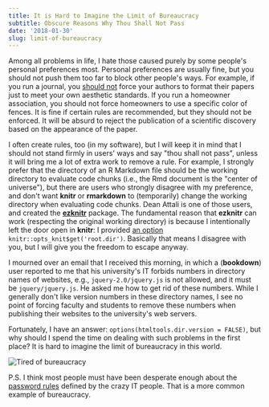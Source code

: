 ```yaml
---
title: It is Hard to Imagine the Limit of Bureaucracy
subtitle: Obscure Reasons Why Thou Shall Not Pass
date: '2018-01-30'
slug: limit-of-bureaucracy
---
```


Among all problems in life, I hate those caused purely by some people's personal preferences most. Personal preferences are usually fine, but you should not push them too far to block other people's ways. For example, if you run a journal, you [should not](/en/2017/12/formatting-papers/) force your authors to format their papers just to meet your own aesthetic standards. If you run a homeowner association, you should not force homeowners to use a specific color of fences. It is fine if certain rules are recommended, but they should not be enforced. It will be absurd to reject the publication of a scientific discovery based on the appearance of the paper.

I often create rules, too (in my software), but I will keep it in mind that I should not stand firmly in users' ways and say "thou shall not pass", unless it will bring me a lot of extra work to remove a rule. For example, I strongly prefer that the directory of an R Markdown file should be the working directory to evaluate code chunks (i.e., the Rmd document is the "center of universe"), but there are users who strongly disagree with my preference, and don't want **knitr** or **rmarkdown** to (temporarily) change the working directory when evaluating code chunks. Dean Attali is one of those users, and created the [**ezknitr**](https://github.com/ropensci/ezknitr) package. The fundamental reason that **ezknitr** can work (respecting the original working directory) is because I intentionally left the door open in **knitr**: I provided [an option](/knitr/options/) `knitr::opts_knit$get('root.dir')`. Basically that means I disagree with you, but I will give you the freedom to escape anyway.

I mourned over an email that I received this morning, in which a (**bookdown**) user reported to me that his university's IT forbids numbers in directory names of websites, e.g., `jquery-2.0/jquery.js` is not allowed, and it must be `jquery/jquery.js`. He asked me how to get rid of these numbers. While I generally don't like version numbers in these directory names, I see no point of forcing faculty and students to remove these numbers when publishing their websites to the university's web servers.

Fortunately, I have an answer: `options(htmltools.dir.version = FALSE)`, but why should I spend the time on dealing with such problems in the first place? It is hard to imagine the limit of bureaucracy in this world.

![Tired of bureaucracy](https://slides.yihui.org/gif/tired.gif)

P.S. I think most people must have been desperate enough about the [password rules](/en/2012/08/stupid-iastate-password-rules/) defined by the crazy IT people. That is a more common example of bureaucracy.
